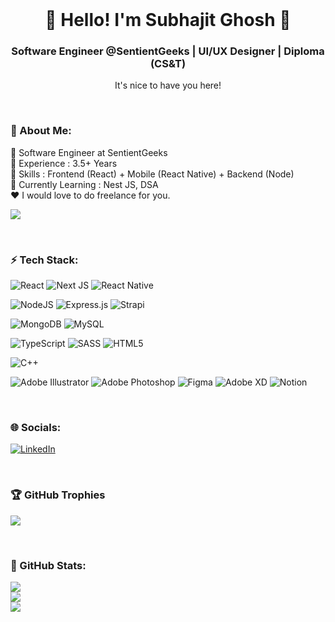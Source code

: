 <!-- About Me -->
<br />

<div align="center">
  <h1 align="center">💠 Hello! I'm Subhajit Ghosh 💠</h1>
  <h3 align="center">Software Engineer @SentientGeeks | UI/UX Designer | Diploma (CS&T)</h3>

  <p align="center">
    It's nice to have you here!
  </p>
</div>

<br />

### 💫 About Me:

💠 Software Engineer at SentientGeeks <br>
🔬 Experience : 3.5+ Years <br>
💎 Skills : Frontend (React) + Mobile (React Native) + Backend (Node) <br>
🌱 Currently Learning : Nest JS, DSA <br>
❤️ I would love to do freelance for you.

[![](https://visitcount.itsvg.in/api?id=sgx4u&icon=3&color=6)](https://visitcount.itsvg.in)

<br />

### ⚡ Tech Stack:

![React](https://img.shields.io/badge/react-%2320232a.svg?style=for-the-badge&logo=react&logoColor=%2361DAFB)
![Next JS](https://img.shields.io/badge/Next-black?style=for-the-badge&logo=next.js&logoColor=white)
![React Native](https://img.shields.io/badge/react_native-%2320232a.svg?style=for-the-badge&logo=react&logoColor=%2361DAFB)

![NodeJS](https://img.shields.io/badge/node.js-6DA55F?style=for-the-badge&logo=node.js&logoColor=white)
![Express.js](https://img.shields.io/badge/express.js-%23404d59.svg?style=for-the-badge&logo=express&logoColor=%2361DAFB)
![Strapi](https://img.shields.io/badge/strapi-%232E7EEA.svg?style=for-the-badge&logo=strapi&logoColor=white)

![MongoDB](https://img.shields.io/badge/MongoDB-%234ea94b.svg?style=for-the-badge&logo=mongodb&logoColor=white)
![MySQL](https://img.shields.io/badge/mysql-%2300f.svg?style=for-the-badge&logo=mysql&logoColor=white)

![TypeScript](https://img.shields.io/badge/typescript-%23007ACC.svg?style=for-the-badge&logo=typescript&logoColor=white)
![SASS](https://img.shields.io/badge/SASS-hotpink.svg?style=for-the-badge&logo=SASS&logoColor=white)
![HTML5](https://img.shields.io/badge/html5-%23E34F26.svg?style=for-the-badge&logo=html5&logoColor=white)

![C++](https://img.shields.io/badge/c++-%2300599C.svg?style=for-the-badge&logo=c%2B%2B&logoColor=white)

![Adobe Illustrator](https://img.shields.io/badge/adobeillustrator-%23FF9A00.svg?style=for-the-badge&logo=adobeillustrator&logoColor=white)
![Adobe Photoshop](https://img.shields.io/badge/adobephotoshop-%2331A8FF.svg?style=for-the-badge&logo=adobephotoshop&logoColor=white)
![Figma](https://img.shields.io/badge/figma-%23F24E1E.svg?style=for-the-badge&logo=figma&logoColor=white)
![Adobe XD](https://img.shields.io/badge/Adobe%20XD-470137?style=for-the-badge&logo=Adobe%20XD&logoColor=#FF61F6)
![Notion](https://img.shields.io/badge/Notion-%23000000.svg?style=for-the-badge&logo=notion&logoColor=white)

<!-- Social -->
<br />

### 🌐 Socials:

[![LinkedIn](https://img.shields.io/badge/LinkedIn-%230077B5.svg?logo=linkedin&logoColor=white)](https://linkedin.com/in/sgx4u)

<!-- Stats -->
<br />

### 🏆 GitHub Trophies

[![](https://github-trophies.vercel.app/?username=sgx4u)](https://github-trophies.vercel.app/?username=sgx4u)

<br />

### 💎 GitHub Stats:

![](https://github-readme-stats.vercel.app/api?username=sgx4u&theme=buefy&hide_border=false&include_all_commits=false&count_private=false) <br/>
![](https://github-readme-streak-stats.herokuapp.com/?user=sgx4u&theme=buefy&hide_border=false) <br/>
![](https://github-readme-stats.vercel.app/api/top-langs/?username=sgx4u&theme=buefy&hide_border=false&include_all_commits=false&count_private=false&layout=compact)

